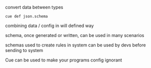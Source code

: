 convert data between types

`cue def json.schema`

combining data / config in will defined way

schema, once generated or written, can be used in many scenarios

schemas used to create rules in system can be used by devs before sending to system

Cue can be used to make your programs config ignorant

